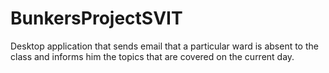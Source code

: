 # BunkersProjectSVIT
Desktop application that sends email that a particular ward is absent to the class and informs him the topics that are covered on the current day.
